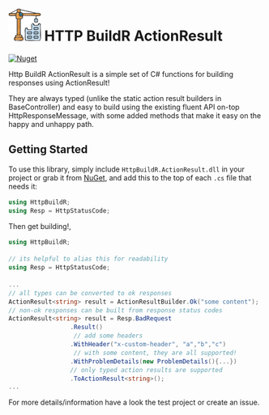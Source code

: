<!-- markdownlint-disable MD013 -->

# ![HTTP BuildR ActionResult](https://raw.githubusercontent.com/bmazzarol/Http-BuildR/main/construction-icon-small.png) HTTP BuildR ActionResult

<!-- markdownlint-enable MD013 -->

[![Nuget](https://img.shields.io/nuget/v/HttpBuildR.ActionResult)](https://www.nuget.org/packages/HttpBuildR.ActionResult/)

Http BuildR ActionResult is a simple set of C# functions for building responses
using ActionResult!

They are always typed (unlike the static action result builders in
BaseController) and easy to build using the existing fluent API on-top
HttpResponseMessage, with some added methods that make it easy on the happy and
unhappy path.

## Getting Started

To use this library, simply include `HttpBuildR.ActionResult.dll` in your
project or grab it
from [NuGet](https://www.nuget.org/packages/HttpBuildR.ActionResult/), and add
this to the top of each `.cs` file that needs it:

```C#
using HttpBuildR;
using Resp = HttpStatusCode;
```

Then get building!,

```c#
using HttpBuildR;

// its helpful to alias this for readability
using Resp = HttpStatusCode;

...
// all types can be converted to ok responses
ActionResult<string> result = ActionResultBuilder.Ok("some content");
// non-ok responses can be built from response status codes
ActionResult<string> result = Resp.BadRequest
                 .Result()
                  // add some headers
                 .WithHeader("x-custom-header", "a","b","c")
                  // with some content, they are all supported!
                 .WithProblemDetails(new ProblemDetails(){...})
                 // only typed action results are supported
                 .ToActionResult<string>();
...
```

For more details/information have a look the test project or create an issue.
